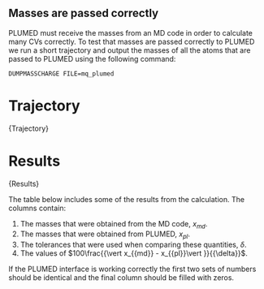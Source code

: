 Masses are passed correctly
---------------------------

PLUMED must receive the masses from an MD code in order to calculate many CVs correctly.
To test that masses are passed correctly to PLUMED we run a short trajectory and output the masses of all the atoms that 
are passed to PLUMED using the following command: 

```plumed
DUMPMASSCHARGE FILE=mq_plumed
```

# Trajectory

{Trajectory}

# Results

{Results}

The table below includes some of the results from the calculation.  The columns contain:

1. The masses that were obtained from the MD code, $x_{{md}}$.
2. The masses that were obtained from PLUMED, $x_{{pl}}$.
3. The tolerances that were used when comparing these quantities, $\delta$.
4. The values of $100\frac{{\vert x_{{md}} - x_{{pl}}\vert }}{{\delta}}$.

If the PLUMED interface is working correctly the first two sets of numbers should be identical and the final column should be filled with zeros.

